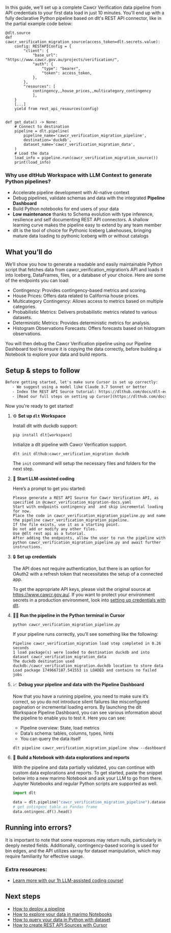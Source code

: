 In this guide, we'll set up a complete Cawcr Verification data pipeline from API credentials to your first data load in just 10 minutes. You'll end up with a fully declarative Python pipeline based on dlt's REST API connector, like in the partial example code below:

```python-outcome
@dlt.source
def cawcr_verification_migration_source(access_token=dlt.secrets.value):
    config: RESTAPIConfig = {
        "client": {
            "base_url": "https://www.cawcr.gov.au/projects/verification/",
            "auth": {
                "type": "bearer",
                "token": access_token,
            },
        },
        "resources": [
            contingency,,house_prices,,multicategory_contingency
            ],
    }
    [...]
    yield from rest_api_resources(config)


def get_data() -> None:
    # Connect to destination
    pipeline = dlt.pipeline(
        pipeline_name='cawcr_verification_migration_pipeline',
        destination='duckdb',
        dataset_name='cawcr_verification_migration_data', 
    )
    # Load the data
    load_info = pipeline.run(cawcr_verification_migration_source())
    print(load_info) 
```

### Why use dltHub Workspace with LLM Context to generate Python pipelines?

- Accelerate pipeline development with AI-native context
- Debug pipelines, validate schemas and data with the integrated **Pipeline Dashboard**
- Build Python notebooks for end users of your data
- **Low maintenance** thanks to Schema evolution with type inference, resilience and self documenting REST API connectors. A shallow learning curve makes the pipeline easy to extend by any team member
- dlt is the tool of choice for Pythonic Iceberg Lakehouses, bringing mature data loading to pythonic Iceberg with or without catalogs

## What you’ll do

We’ll show you how to generate a readable and easily maintainable Python script that fetches data from cawcr_verification_migration’s API and loads it into Iceberg, DataFrames, files, or a database of your choice. Here are some of the endpoints you can load:

- Contingency: Provides contingency-based metrics and scoring.
- House Prices: Offers data related to California house prices.
- Multicategory Contingency: Allows access to metrics based on multiple categories.
- Probabilistic Metrics: Delivers probabilistic metrics related to various datasets.
- Deterministic Metrics: Provides deterministic metrics for analysis.
- Histogram Observations Forecasts: Offers forecasts based on histogram observations.

You will then debug the Cawcr Verification pipeline using our Pipeline Dashboard tool to ensure it is copying the data correctly, before building a Notebook to explore your data and build reports.

## Setup & steps to follow

```default
Before getting started, let's make sure Cursor is set up correctly:
   - We suggest using a model like Claude 3.7 Sonnet or better
   - Index the REST API Source tutorial: https://dlthub.com/docs/dlt-ecosystem/verified-sources/rest_api/ and add it to context as **@dlt rest api**
   - [Read our full steps on setting up Cursor](https://dlthub.com/docs/dlt-ecosystem/llm-tooling/cursor-restapi#23-configuring-cursor-with-documentation)
```

Now you're ready to get started!

1. ⚙️ **Set up `dlt` Workspace**
    
    Install dlt with duckdb support:
    ```shell
    pip install dlt[workspace]
    ```

    Initialize a dlt pipeline with Cawcr Verification support.
    ```shell
    dlt init dlthub:cawcr_verification_migration duckdb
    ```

    The `init` command will setup the necessary files and folders for the next step.
    
2. 🤠 **Start LLM-assisted coding**
    
    Here’s a prompt to get you started:
    
    ```prompt
    Please generate a REST API Source for Cawcr Verification API, as specified in @cawcr_verification_migration-docs.yaml 
    Start with endpoints contingency and  and skip incremental loading for now. 
    Place the code in cawcr_verification_migration_pipeline.py and name the pipeline cawcr_verification_migration_pipeline. 
    If the file exists, use it as a starting point. 
    Do not add or modify any other files. 
    Use @dlt rest api as a tutorial. 
    After adding the endpoints, allow the user to run the pipeline with python cawcr_verification_migration_pipeline.py and await further instructions.
    ```

    
3. 🔒 **Set up credentials** 
    
    The API does not require authentication, but there is an option for OAuth2 with a refresh token that necessitates the setup of a connected app.
    
    To get the appropriate API keys, please visit the original source at https://www.cawcr.gov.au/.
    If you want to protect your environment secrets in a production environment, look into [setting up credentials with dlt](https://dlthub.com/docs/walkthroughs/add_credentials).
    
4. 🏃‍♀️ **Run the pipeline in the Python terminal in Cursor**
    
    ```shell
    python cawcr_verification_migration_pipeline.py
    ```
    
    If your pipeline runs correctly, you’ll see something like the following:
    
    ```shell
    Pipeline cawcr_verification_migration load step completed in 0.26 seconds
    1 load package(s) were loaded to destination duckdb and into dataset cawcr_verification_migration_data
    The duckdb destination used duckdb:/cawcr_verification_migration.duckdb location to store data
    Load package 1749667187.541553 is LOADED and contains no failed jobs
    ```
    
5. 📈 **Debug your pipeline and data with the Pipeline Dashboard**

    Now that you have a running pipeline, you need to make sure it’s correct, so you do not introduce silent failures like misconfigured pagination or incremental loading errors. By launching the dlt Workspace Pipeline Dashboard, you can see various information about the pipeline to enable you to test it. Here you can see:
    - Pipeline overview: State, load metrics
    - Data’s schema: tables, columns, types, hints
    - You can query the data itself
    
    ```shell
    dlt pipeline cawcr_verification_migration_pipeline show --dashboard
    ```
    
6. 🐍 **Build a Notebook with data explorations and reports**

    With the pipeline and data partially validated, you can continue with custom data explorations and reports. To get started, paste the snippet below into a new marimo Notebook and ask your LLM to go from there. Jupyter Notebooks and regular Python scripts are supported as well.

    
    ```python
    import dlt

   data = dlt.pipeline("cawcr_verification_migration_pipeline").dataset()
   # get ontingenc table as Pandas frame
   data.ontingenc.df().head()
    ```

## Running into errors?

It is important to note that some responses may return nulls, particularly in deeply nested fields. Additionally, contingency-based scoring is used for bin edges, and the API utilizes xarray for dataset manipulation, which may require familiarity for effective usage.

### Extra resources:

- [Learn more with our 1h LLM-assisted coding course!](https://www.youtube.com/watch?v=GGid70rnJuM)

## Next steps

- [How to deploy a pipeline](https://dlthub.com/docs/walkthroughs/deploy-a-pipeline)
- [How to explore your data in marimo Notebooks](https://dlthub.com/docs/general-usage/dataset-access/marimo)
- [How to query your data in Python with dataset](https://dlthub.com/docs/general-usage/dataset-access/dataset)
- [How to create REST API Sources with Cursor](https://dlthub.com/docs/dlt-ecosystem/llm-tooling/cursor-restapi)